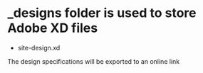 # _designs folder is used to store Adobe XD files

* site-design.xd

The design specifications will be exported to an online link
